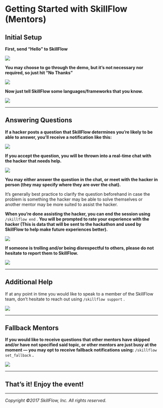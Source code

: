 # Getting Started with SkillFlow (Mentors)

## Initial Setup

**First, send “Hello” to SkillFlow**

![](https://d2mxuefqeaa7sj.cloudfront.net/s_214A13FCF07B0324EE0B806A20E96AEE29ACC565C1AFA42BBDA587ABCEFFE0DA_1491849140926_Screen+Shot+2017-04-10+at+11.32.04+AM.png)


**You may choose to go through the demo, but it’s not necessary nor required, so just hit “No Thanks”**

![](https://d2mxuefqeaa7sj.cloudfront.net/s_214A13FCF07B0324EE0B806A20E96AEE29ACC565C1AFA42BBDA587ABCEFFE0DA_1491850182322_Screen+Shot+2017-04-10+at+11.49.26+AM.png)


**Now just tell SkillFlow some languages/frameworks that you know.**

![](https://d2mxuefqeaa7sj.cloudfront.net/s_214A13FCF07B0324EE0B806A20E96AEE29ACC565C1AFA42BBDA587ABCEFFE0DA_1491850523155_Screen+Shot+2017-04-10+at+11.55.06+AM.png)

----------
## Answering Questions

**If a hacker posts a question that SkillFlow determines you’re likely to be able to answer, you’ll receive a notification like this:**

![](https://d2mxuefqeaa7sj.cloudfront.net/s_214A13FCF07B0324EE0B806A20E96AEE29ACC565C1AFA42BBDA587ABCEFFE0DA_1491850873947_Screen+Shot+2017-04-10+at+11.59.03+AM.png)


**If you accept the question, you will be thrown into a real-time chat with the hacker that needs help.**

![](https://d2mxuefqeaa7sj.cloudfront.net/s_214A13FCF07B0324EE0B806A20E96AEE29ACC565C1AFA42BBDA587ABCEFFE0DA_1491850947598_Screen+Shot+2017-04-10+at+11.56.07+AM.png)


**You may either answer the question in the chat, or meet with the hacker in person (they may specify where they are over the chat).**

It’s generally best practice to clarify the question beforehand in case the problem is something the hacker may be able to solve themselves or another mentor may be more suited to assist the hacker.

**When you’re done assisting the hacker, you can end the session using** `/skillflow end` .
**You will be prompted to rate your experience with the hacker (This is data that will be sent to the hackathon and used by SkillFlow to help make future experiences better).** 


![](https://d2mxuefqeaa7sj.cloudfront.net/s_214A13FCF07B0324EE0B806A20E96AEE29ACC565C1AFA42BBDA587ABCEFFE0DA_1491851699870_Screen+Shot+2017-04-10+at+12.14.30+PM.png)


**If someone is trolling and/or being disrespectful to others, please do not hesitate to report them to SkillFlow.**

![](https://d2mxuefqeaa7sj.cloudfront.net/s_214A13FCF07B0324EE0B806A20E96AEE29ACC565C1AFA42BBDA587ABCEFFE0DA_1491851730608_Screen+Shot+2017-04-10+at+12.15.09+PM.png)

----------
## Additional Help

If at any point in time you would like to speak to a member of the SkillFlow team, don’t hesitate to reach out using `/skillflow support` .

![](https://d2mxuefqeaa7sj.cloudfront.net/s_214A13FCF07B0324EE0B806A20E96AEE29ACC565C1AFA42BBDA587ABCEFFE0DA_1491852159029_Screen+Shot+2017-04-10+at+12.22.03+PM.png)

----------
## Fallback Mentors

**If you would like to receive questions that other mentors have skipped and/or have not specified said topic, or other mentors are just busy at the moment — you may opt to receive fallback notifications using:** `/skillflow set_fallback` **.** 

![](https://d2mxuefqeaa7sj.cloudfront.net/s_214A13FCF07B0324EE0B806A20E96AEE29ACC565C1AFA42BBDA587ABCEFFE0DA_1491852425671_Screen+Shot+2017-04-10+at+12.26.47+PM.png)

----------
## That’s it! Enjoy the event!

-------
*Copyright &copy;2017 SkillFlow, Inc. All rights reserved.*
